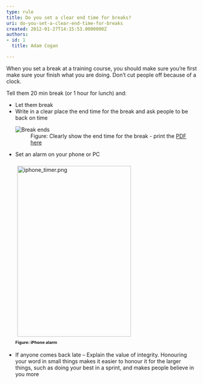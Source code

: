 ```yaml
---
type: rule
title: Do you set a clear end time for breaks?
uri: do-you-set-a-clear-end-time-for-breaks
created: 2012-01-27T14:15:53.0000000Z
authors:
- id: 1
  title: Adam Cogan

---
```




<span class='intro'> When you set a break at a training course, you should make sure you’re first make sure your finish what you are doing. Don’t cut people off because of a clock. </span>

Tell them 20 min break (or 1 hour for lunch) and&#58;
<ul>
<li>Let them break</li>
<li>Write in a clear place the end time for the break and ask people to be back on time
<dl>
    <dt><img src="/Communication/RulesToBetterPresentations/PublishingImages/break-ends.jpg" alt="Break ends" class="ms-rteCustom-ImageArea" /> </dt>
    <dd class="ms-rteCustom-FigureNormal">Figure&#58; Clearly show the end time for the break - print the <a href="/Communication/RulesToBetterPresentations/Documents/break-ends-sheet.pdf">PDF here</a></dd>
<dd class="ms-rteCustom-FigureNormal"><span style="font-size&#58;12px;font-weight&#58;normal;line-height&#58;21px;"></span></dd>
</dl>
</li>
<li>​Set an alarm on your phone or PC<br><br><img src="/Communication/RulesToBetterPresentations/PublishingImages/iphone_timer.png" alt="iphone_timer.png" style="margin-top&#58;5px;margin-right&#58;5px;margin-bottom&#58;5px;margin-left&#58;5px;width&#58;300px;height&#58;450px;" />​<br><span style="font-size&#58;11px;font-weight&#58;bold;line-height&#58;20px;">Figure&#58; iPhone alarm<br><br></span></li>
<li>If anyone comes back late – Explain the value of integrity. Honouring your word in small things makes it easier to honour it for the larger things, such as doing your best in a sprint, and makes people believe in you more</li>
</ul>



